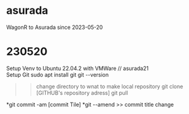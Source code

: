 # asurada
WagonR to Asurada since 2023-05-20


# 230520 
Setup Venv to Ubuntu 22.04.2 with VMWare // asurada21  
Setup Git 
sudo apt install git
git --version
>> change directory to wnat to make local repository
git clone [GITHUB's repository adress]
git pull 

*git commit -am [commit Tile] 
*git --amend >> commit title change

